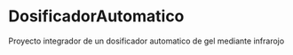 # DosificadorAutomatico
 Proyecto integrador de un dosificador automatico de gel mediante infrarojo
